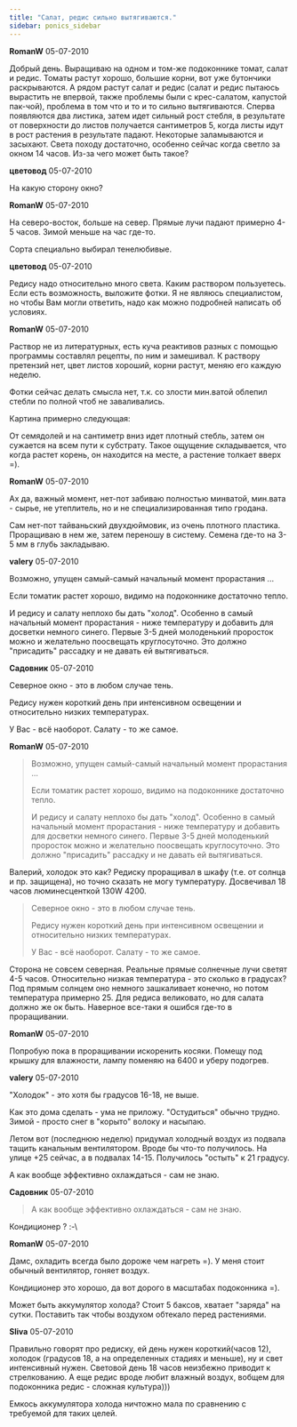 ```yaml
---
title: "Салат, редис сильно вытягиваются."
sidebar: ponics_sidebar
---
```


**RomanW** 05-07-2010

Добрый день. Выращиваю на одном и том-же подоконнике томат, салат и редис. Томаты растут хорошо, большие корни, вот уже бутончики раскрываются. А рядом растут салат и редис (салат и редис пытаюсь вырастить не впервой, также проблемы были с крес-салатом, капустой пак-чой), проблема в том что и то и то сильно вытягиваются. Сперва появляются два листика, затем идет сильный рост стебля, в результате от поверхности до листов получается сантиметров 5, когда листы идут в рост растения в результате падают. Некоторые заламываются и засыхают. Света походу достаточно, особенно сейчас когда светло за окном 14 часов. Из-за чего может быть такое?


**цветовод** 05-07-2010

На какую сторону окно?


**RomanW** 05-07-2010

На северо-восток, больше на север. Прямые лучи падают примерно 4-5 часов. Зимой меньше на час где-то.

Сорта специально выбирал тенелюбивые.


**цветовод** 05-07-2010

Редису надо относительно много света. Каким раствором пользуетесь. Если есть возможность, выложите фотки. Я не являюсь специалистом, но чтобы Вам могли ответить, надо как можно подробней написать об условиях.


**RomanW** 05-07-2010

Раствор не из литературных, есть куча реактивов разных с помощью программы составлял рецепты, по ним и замешивал. К раствору претензий нет, цвет листов хороший, корни растут, меняю его каждую неделю.

Фотки сейчас делать смысла нет, т.к. со злости мин.ватой облепил стебли по полной чтоб не заваливались.

Картина примерно следующая:

От семядолей и на сантиметр вниз идет плотный стебль, затем он сужается на всем пути к субстрату. Такое ощущение складывается, что когда растет корень, он находится на месте, а растение толкает вверх =).


**RomanW** 05-07-2010

Ах да, важный момент, нет-пот забиваю полностью минватой, мин.вата - сырье, не утеплитель, но и не специализированная типо гродана.

Сам нет-пот тайваньский двухдюймовик, из очень плотного пластика. Проращиваю в нем же, затем переношу в систему. Семена где-то на 3-5 мм в глубь закладываю.


**valery** 05-07-2010

Возможно, упущен самый-самый начальный момент прорастания ...

Если томатик растет хорошо, видимо на подоконнике достаточно тепло.

И редису и салату неплохо бы дать "холод". Особенно в самый начальный момент прорастания - ниже температуру и добавить для досветки немного синего. Первые 3-5 дней молоденький проросток можно и желательно поосвещать круглосуточно. Это должно "присадить" рассадку и не давать ей вытягиваться.


**Садовник** 05-07-2010

Северное окно - это в любом случае тень.

Редису нужен короткий день при интенсивном освещении и относительно низких температурах.

У Вас - всё наоборот. Салату - то же самое.


**RomanW** 05-07-2010

> Возможно, упущен самый-самый начальный момент прорастания ...
> 
> Если томатик растет хорошо, видимо на подоконнике достаточно тепло.
> 
> И редису и салату неплохо бы дать "холод". Особенно в самый начальный момент прорастания - ниже температуру и добавить для досветки немного синего. Первые 3-5 дней молоденький проросток можно и желательно поосвещать круглосуточно. Это должно "присадить" рассадку и не давать ей вытягиваться.

Валерий, холодок это как? Редиску проращивал в шкафу (т.е. от солнца и пр. защищена), но точно сказать не могу тумпературу. Досвечивал 18 часов люминесценткой 130W 4200.

> Северное окно - это в любом случае тень.
> 
> Редису нужен короткий день при интенсивном освещении и относительно низких температурах.
> 
> У Вас - всё наоборот. Салату - то же самое.

Сторона не совсем северная. Реальные прямые солнечные лучи светят 4-5 часов. Относительно низкая температура - это сколько в градусах? Под прямым солнцем оно немного зашкаливает конечно, но потом температура примерно 25. Для редиса великовато, но для салата должно же ок быть. Наверное все-таки я ошибся где-то в проращивании.


**RomanW** 05-07-2010

Попробую пока в проращивании искоренить косяки. Помещу под крышку для влажности, лампу поменяю на 6400 и уберу подогрев.


**valery** 05-07-2010

"Холодок" - это хотя бы градусов 16-18, не выше.

Как это дома сделать - ума не приложу. "Остудиться" обычно трудно. Зимой - просто снег в "корыто" волоку и насыпаю.

Летом вот (последнюю неделю) придумал холодный воздух из подвала тащить канальным вентилятором. Вроде бы что-то получилось. На улице +25 сейчас, а в подвалах 14-15. Получилось "остыть" к 21 градусу.

А как вообще эффективно охлаждаться - сам не знаю.


**Садовник** 05-07-2010

> А как вообще эффективно охлаждаться - сам не знаю.

Кондиционер ? :-\


**RomanW** 05-07-2010

Дамс, охладить всегда было дороже чем нагреть =). У меня стоит обычный вентилятор, гоняет воздух.

Кондиционер это хорошо, да вот дорого в масштабах подоконника =).

Может быть аккумулятор холода? Стоит 5 баксов, хватает "заряда" на сутки. Поставить так чтобы воздухом обтекало перед растениями.


**Sliva** 05-07-2010

Правильно говорят про редиску, ей день нужен короткий(часов 12), холодок (градусов 18, а на определенных стадиях и меньше), ну и свет интенсивный нужен. Световой день 18 часов неизбежно приводит к стрелкованию. А еще редис вроде любит влажный воздух, вобщем для подоконника редис - сложная культура)))

Емкось аккумулятора холода ничтожно мала по сравнению с требуемой для таких целей.



